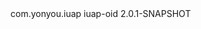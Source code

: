 <dependency>
  <groupId>com.yonyou.iuap</groupId>
  <artifactId>iuap-oid</artifactId>
  <version>2.0.1-SNAPSHOT</version>
</dependency>